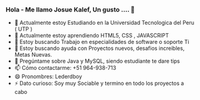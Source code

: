 ### Hola - Me llamo Josue Kalef, Un gusto .... 👋
- 🔭 Actualmente estoy Estudiando en la Universidad Tecnologica del Peru ( UTP )
- 🌱 Actualmente estoy aprendiendo HTML5, CSS , JAVASCRIPT
- 👯 Estoy buscando Trabajo en especialidades de software o soporte Ti
- 🤔 Estoy buscando ayuda con Proyectos nuevos, desafios increibles, Metas Nuevas.
- 💬 Pregúntame sobre Java y MySQL, siendo estudiante te dare tips
- 📫 Cómo contactarme: +51 964-938-713
- 😄 Pronombres: Lederdboy
- ⚡ Dato curioso: Soy muy Sociable y termino en todo los proyectos a cabo
